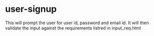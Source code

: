 # user-signup

This will prompt the user for user id, password and email id.
It will then validate the input against the requirements listred in input_req.html

